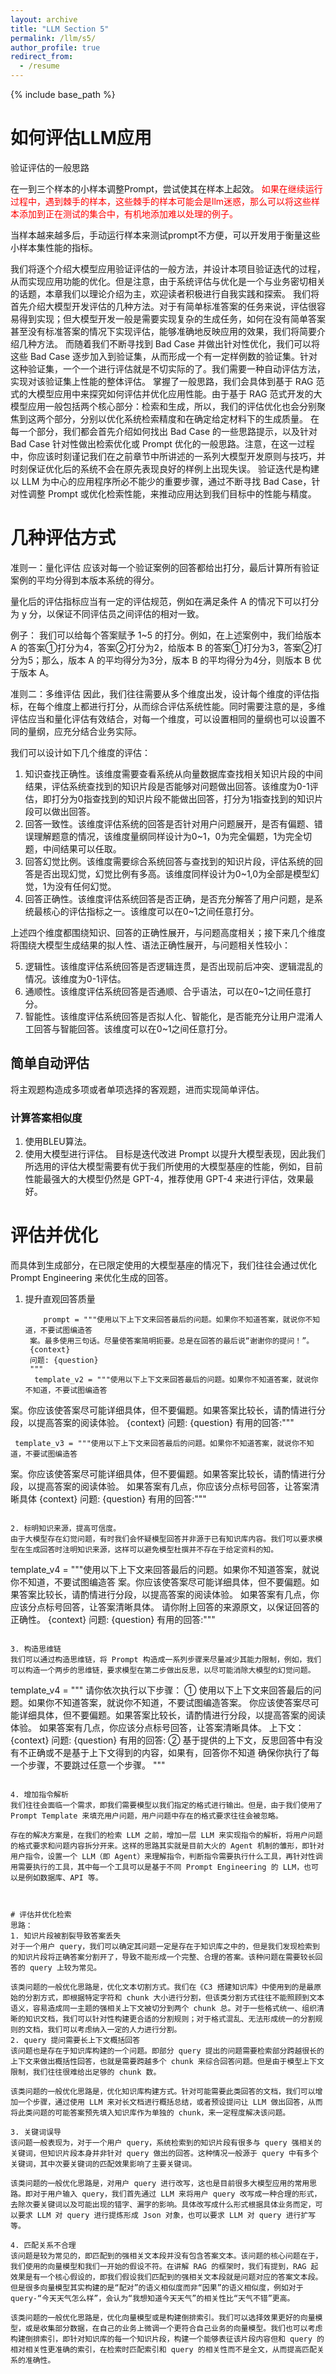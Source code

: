 ```yaml
---
layout: archive
title: "LLM Section 5"
permalink: /llm/s5/
author_profile: true
redirect_from:
  - /resume
---
```


{% include base_path %}

# 如何评估LLM应用
验证评估的一般思路

在一到三个样本的小样本调整Prompt，尝试使其在样本上起效。
<font color=FF0000>如果在继续运行过程中，遇到棘手的样本，这些棘手的样本可能会是llm迷惑，那么可以将这些样本添加到正在测试的集合中，有机地添加难以处理的例子。</font>

当样本越来越多后，手动运行样本来测试prompt不方便，可以开发用于衡量这些小样本集性能的指标。

我们将逐个介绍大模型应用验证评估的一般方法，并设计本项目验证迭代的过程，从而实现应用功能的优化。但是注意，由于系统评估与优化是一个与业务密切相关的话题，本章我们以理论介绍为主，欢迎读者积极进行自我实践和探索。
我们将首先介绍大模型开发评估的几种方法。对于有简单标准答案的任务来说，评估很容易得到实现；但大模型开发一般是需要实现复杂的生成任务，如何在没有简单答案甚至没有标准答案的情况下实现评估，能够准确地反映应用的效果，我们将简要介绍几种方法。
而随着我们不断寻找到 Bad Case 并做出针对性优化，我们可以将这些 Bad Case 逐步加入到验证集，从而形成一个有一定样例数的验证集。针对这种验证集，一个一个进行评估就是不切实际的了。我们需要一种自动评估方法，实现对该验证集上性能的整体评估。
掌握了一般思路，我们会具体到基于 RAG 范式的大模型应用中来探究如何评估并优化应用性能。由于基于 RAG 范式开发的大模型应用一般包括两个核心部分：检索和生成，所以，我们的评估优化也会分别聚焦到这两个部分，分别以优化系统检索精度和在确定给定材料下的生成质量。
在每一个部分，我们都会首先介绍如何找出 Bad Case 的一些思路提示，以及针对 Bad Case 针对性做出检索优化或 Prompt 优化的一般思路。注意，在这一过程中，你应该时刻谨记我们在之前章节中所讲述的一系列大模型开发原则与技巧，并时刻保证优化后的系统不会在原先表现良好的样例上出现失误。
验证迭代是构建以 LLM 为中心的应用程序所必不能少的重要步骤，通过不断寻找 Bad Case，针对性调整 Prompt 或优化检索性能，来推动应用达到我们目标中的性能与精度。

# 几种评估方式
准则一：量化评估
应该对每一个验证案例的回答都给出打分，最后计算所有验证案例的平均分得到本版本系统的得分。

量化后的评估指标应当有一定的评估规范，例如在满足条件 A 的情况下可以打分为 y 分，以保证不同评估员之间评估的相对一致。

例子：
我们可以给每个答案赋予 1~5 的打分。例如，在上述案例中，我们给版本 A 的答案①打分为4，答案②打分为2，给版本 B 的答案①打分为3，答案②打分为5；那么，版本 A 的平均得分为3分，版本 B 的平均得分为4分，则版本 B 优于版本 A。

准则二：多维评估
因此，我们往往需要从多个维度出发，设计每个维度的评估指标，在每个维度上都进行打分，从而综合评估系统性能。同时需要注意的是，多维评估应当和量化评估有效结合，对每一个维度，可以设置相同的量纲也可以设置不同的量纲，应充分结合业务实际。

我们可以设计如下几个维度的评估：

1. 知识查找正确性。该维度需要查看系统从向量数据库查找相关知识片段的中间结果，评估系统查找到的知识片段是否能够对问题做出回答。该维度为0-1评估，即打分为0指查找到的知识片段不能做出回答，打分为1指查找到的知识片段可以做出回答。
2. 回答一致性。该维度评估系统的回答是否针对用户问题展开，是否有偏题、错误理解题意的情况，该维度量纲同样设计为0~1，0为完全偏题，1为完全切题，中间结果可以任取。
3. 回答幻觉比例。该维度需要综合系统回答与查找到的知识片段，评估系统的回答是否出现幻觉，幻觉比例有多高。该维度同样设计为0~1,0为全部是模型幻觉，1为没有任何幻觉。
4. 回答正确性。该维度评估系统回答是否正确，是否充分解答了用户问题，是系统最核心的评估指标之一。该维度可以在0~1之间任意打分。

上述四个维度都围绕知识、回答的正确性展开，与问题高度相关；接下来几个维度将围绕大模型生成结果的拟人性、语法正确性展开，与问题相关性较小：

5. 逻辑性。该维度评估系统回答是否逻辑连贯，是否出现前后冲突、逻辑混乱的情况。该维度为0-1评估。
6. 通顺性。该维度评估系统回答是否通顺、合乎语法，可以在0~1之间任意打分。
7. 智能性。该维度评估系统回答是否拟人化、智能化，是否能充分让用户混淆人工回答与智能回答。该维度可以在0~1之间任意打分。

## 简单自动评估
将主观题构造成多项或者单项选择的客观题，进而实现简单评估。

### 计算答案相似度
1. 使用BLEU算法。
2. 使用大模型进行评估。
   目标是迭代改进 Prompt 以提升大模型表现，因此我们所选用的评估大模型需要有优于我们所使用的大模型基座的性能，例如，目前性能最强大的大模型仍然是 GPT-4，推荐使用 GPT-4 来进行评估，效果最好。


# 评估并优化
而具体到生成部分，在已限定使用的大模型基座的情况下，我们往往会通过优化 Prompt Engineering 来优化生成的回答。
1. 提升直观回答质量
   
   ```
       prompt = """使用以下上下文来回答最后的问题。如果你不知道答案，就说你不知道，不要试图编造答
    案。最多使用三句话。尽量使答案简明扼要。总是在回答的最后说“谢谢你的提问！”。
    {context}
    问题: {question}
    """
     template_v2 = """使用以下上下文来回答最后的问题。如果你不知道答案，就说你不知道，不要试图编造答
  案。你应该使答案尽可能详细具体，但不要偏题。如果答案比较长，请酌情进行分段，以提高答案的阅读体验。
  {context}
  问题: {question}
  有用的回答:"""

     template_v3 = """使用以下上下文来回答最后的问题。如果你不知道答案，就说你不知道，不要试图编造答
  案。你应该使答案尽可能详细具体，但不要偏题。如果答案比较长，请酌情进行分段，以提高答案的阅读体验。
  如果答案有几点，你应该分点标号回答，让答案清晰具体
  {context}
  问题: {question}
  有用的回答:"""
   ```

2. 标明知识来源，提高可信度。
由于大模型存在幻觉问题，有时我们会怀疑模型回答并非源于已有知识库内容。我们可以要求模型在生成回答时注明知识来源，这样可以避免模型杜撰并不存在于给定资料的知。

```
template_v4 = """使用以下上下文来回答最后的问题。如果你不知道答案，就说你不知道，不要试图编造答
案。你应该使答案尽可能详细具体，但不要偏题。如果答案比较长，请酌情进行分段，以提高答案的阅读体验。
如果答案有几点，你应该分点标号回答，让答案清晰具体。
请你附上回答的来源原文，以保证回答的正确性。
{context}
问题: {question}
有用的回答:"""
```

3. 构造思维链
我们可以通过构造思维链，将 Prompt 构造成一系列步骤来尽量减少其能力限制，例如，我们可以构造一个两步的思维链，要求模型在第二步做出反思，以尽可能消除大模型的幻觉问题。
```
template_v4 = """
请你依次执行以下步骤：
① 使用以下上下文来回答最后的问题。如果你不知道答案，就说你不知道，不要试图编造答案。
你应该使答案尽可能详细具体，但不要偏题。如果答案比较长，请酌情进行分段，以提高答案的阅读体验。
如果答案有几点，你应该分点标号回答，让答案清晰具体。
上下文：
{context}
问题: 
{question}
有用的回答:
② 基于提供的上下文，反思回答中有没有不正确或不是基于上下文得到的内容，如果有，回答你不知道
确保你执行了每一个步骤，不要跳过任意一个步骤。
"""
```

4. 增加指令解析
我们往往会面临一个需求，即我们需要模型以我们指定的格式进行输出。但是，由于我们使用了 Prompt Template 来填充用户问题，用户问题中存在的格式要求往往会被忽略。

存在的解决方案是，在我们的检索 LLM 之前，增加一层 LLM 来实现指令的解析，将用户问题的格式要求和问题内容拆分开来。这样的思路其实就是目前大火的 Agent 机制的雏形，即针对用户指令，设置一个 LLM（即 Agent）来理解指令，判断指令需要执行什么工具，再针对性调用需要执行的工具，其中每一个工具可以是基于不同 Prompt Engineering 的 LLM，也可以是例如数据库、API 等。



# 评估并优化检索
思路：
1. 知识片段被割裂导致答案丢失
对于一个用户 query，我们可以确定其问题一定是存在于知识库之中的，但是我们发现检索到的知识片段将正确答案分割开了，导致不能形成一个完整、合理的答案。该种问题在需要较长回答的 query 上较为常见。

该类问题的一般优化思路是，优化文本切割方式。我们在《C3 搭建知识库》中使用到的是最原始的分割方式，即根据特定字符和 chunk 大小进行分割，但该类分割方式往往不能照顾到文本语义，容易造成同一主题的强相关上下文被切分到两个 chunk 总。对于一些格式统一、组织清晰的知识文档，我们可以针对性构建更合适的分割规则；对于格式混乱、无法形成统一的分割规则的文档，我们可以考虑纳入一定的人力进行分割。
2. query 提问需要长上下文概括回答
该问题也是存在于知识库构建的一个问题。即部分 query 提出的问题需要检索部分跨越很长的上下文来做出概括性回答，也就是需要跨越多个 chunk 来综合回答问题。但是由于模型上下文限制，我们往往很难给出足够的 chunk 数。

该类问题的一般优化思路是，优化知识库构建方式。针对可能需要此类回答的文档，我们可以增加一个步骤，通过使用 LLM 来对长文档进行概括总结，或者预设提问让 LLM 做出回答，从而将此类问题的可能答案预先填入知识库作为单独的 chunk，来一定程度解决该问题。

3. 关键词误导
该问题一般表现为，对于一个用户 query，系统检索到的知识片段有很多与 query 强相关的关键词，但知识片段本身并非针对 query 做出的回答。这种情况一般源于 query 中有多个关键词，其中次要关键词的匹配效果影响了主要关键词。

该类问题的一般优化思路是，对用户 query 进行改写，这也是目前很多大模型应用的常用思路。即对于用户输入 query，我们首先通过 LLM 来将用户 query 改写成一种合理的形式，去除次要关键词以及可能出现的错字、漏字的影响。具体改写成什么形式根据具体业务而定，可以要求 LLM 对 query 进行提炼形成 Json 对象，也可以要求 LLM 对 query 进行扩写等。

4. 匹配关系不合理
该问题是较为常见的，即匹配到的强相关文本段并没有包含答案文本。该问题的核心问题在于，我们使用的向量模型和我们一开始的假设不符。在讲解 RAG 的框架时，我们有提到，RAG 起效果是有一个核心假设的，即我们假设我们匹配到的强相关文本段就是问题对应的答案文本段。但是很多向量模型其实构建的是“配对”的语义相似度而非“因果”的语义相似度，例如对于 query-“今天天气怎么样”，会认为“我想知道今天天气”的相关性比“天气不错”更高。

该类问题的一般优化思路是，优化向量模型或是构建倒排索引。我们可以选择效果更好的向量模型，或是收集部分数据，在自己的业务上微调一个更符合自己业务的向量模型。我们也可以考虑构建倒排索引，即针对知识库的每一个知识片段，构建一个能够表征该片段内容但和 query 的相对相关性更准确的索引，在检索时匹配索引和 query 的相关性而不是全文，从而提高匹配关系的准确性。
